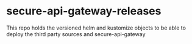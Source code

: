 # secure-api-gateway-releases
This repo holds the versioned helm and kustomize objects to be able to deploy the third party sources and secure-api-gateway
